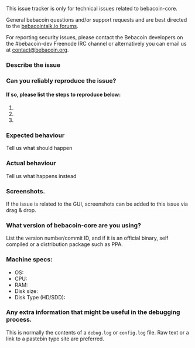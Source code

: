 <!--- Remove sections that do not apply -->

This issue tracker is only for technical issues related to bebacoin-core.

General bebacoin questions and/or support requests and are best directed to the [bebacointalk.io forums](https://bebacointalk.io/).

For reporting security issues, please contact the Bebacoin developers on the #bebacoin-dev Freenode IRC channel or alternatively you can email us at contact@bebacoin.org.

### Describe the issue

### Can you reliably reproduce the issue?
#### If so, please list the steps to reproduce below:
1.
2.
3.

### Expected behaviour
Tell us what should happen

### Actual behaviour
Tell us what happens instead

### Screenshots.
If the issue is related to the GUI, screenshots can be added to this issue via drag & drop.

### What version of bebacoin-core are you using?
List the version number/commit ID, and if it is an official binary, self compiled or a distribution package such as PPA.

### Machine specs:
- OS:
- CPU:
- RAM:
- Disk size:
- Disk Type (HD/SDD):

### Any extra information that might be useful in the debugging process.
This is normally the contents of a `debug.log` or `config.log` file. Raw text or a link to a pastebin type site are preferred.
